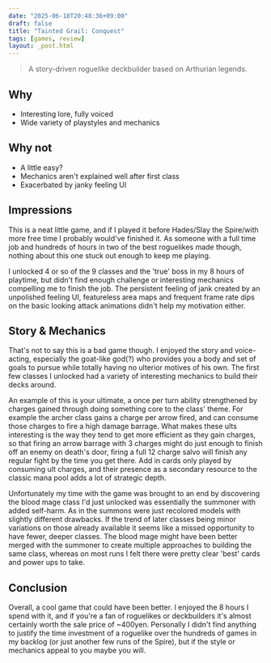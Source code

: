 ```yaml
---
date: "2025-06-18T20:48:36+09:00"
draft: false
title: "Tainted Grail: Conquest"
tags: [games, review]
layout: _post.html
---
```


> A story-driven roguelike deckbuilder based on Arthurian legends.

## Why

- Interesting lore, fully voiced
- Wide variety of playstyles and mechanics

## Why not

- A little easy?
- Mechanics aren't explained well after first class
- Exacerbated by janky feeling UI

## Impressions

This is a neat little game, and if I played it before Hades/Slay the Spire/with more free time I probably would've finished it. As someone with a full time job and hundreds of hours in two of the best roguelikes made though, nothing about this one stuck out enough to keep me playing.

I unlocked 4 or so of the 9 classes and the 'true' boss in my 8 hours of playtime, but didn't find enough challenge or interesting mechanics compelling me to finish the job. The persistent feeling of jank created by an unpolished feeling UI, featureless area maps and frequent frame rate dips on the basic looking attack animations didn't help my motivation either.

## Story & Mechanics

That's not to say this is a bad game though. I enjoyed the story and voice-acting, especially the goat-like god(?) who provides you a body and set of goals to pursue while totally having no ulterior motives of his own. The first few classes I unlocked had a variety of interesting mechanics to build their decks around.

An example of this is your ultimate, a once per turn ability strengthened by charges gained through doing something core to the class' theme. For example the archer class gains a charge per arrow fired, and can consume those charges to fire a high damage barrage. What makes these ults interesting is the way they tend to get more efficient as they gain charges, so that firing an arrow barrage with 3 charges might do just enough to finish off an enemy on death's door, firing a full 12 charge salvo will finish any regular fight by the time you get there. Add in cards only played by consuming ult charges, and their presence as a secondary resource to the classic mana pool adds a lot of strategic depth.

Unfortunately my time with the game was brought to an end by discovering the blood mage class I'd just unlocked was essentially the summoner with added self-harm. As in the summons were just recolored models with slightly different drawbacks. If the trend of later classes being minor variations on those already available it seems like a missed opportunity to have fewer, deeper classes. The blood mage might have been better merged with the summoner to create multiple approaches to building the same class, whereas on most runs I felt there were pretty clear 'best' cards and power ups to take.

## Conclusion

Overall, a cool game that could have been better. I enjoyed the 8 hours I spend with it, and if you're a fan of roguelikes or deckbuilders it's almost certainly worth the sale price of ~400yen. Personally I didn't find anything to justify the time investment of a roguelike over the hundreds of games in my backlog (or just another few runs of the Spire), but if the style or mechanics appeal to you maybe you will.
